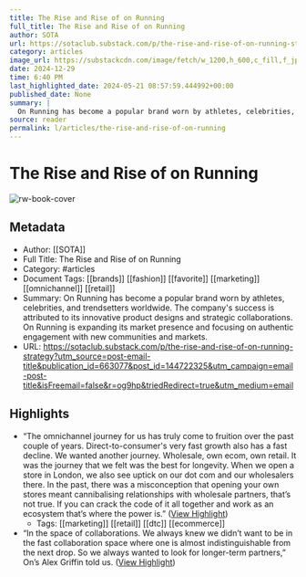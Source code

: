 ```yaml
---
title: The Rise and Rise of on Running
full_title: The Rise and Rise of on Running
author: SOTA
url: https://sotaclub.substack.com/p/the-rise-and-rise-of-on-running-strategy?utm_source=post-email-title&publication_id=663077&post_id=144722325&utm_campaign=email-post-title&isFreemail=false&r=og9hp&triedRedirect=true&utm_medium=email
category: articles
image_url: https://substackcdn.com/image/fetch/w_1200,h_600,c_fill,f_jpg,q_auto:good,fl_progressive:steep,g_auto/https%3A%2F%2Fsubstack-post-media.s3.amazonaws.com%2Fpublic%2Fimages%2Ffefa0aed-c574-4e7b-8ce1-e14188bea2e3_4134x2894.png
date: 2024-12-29
time: 6:40 PM
last_highlighted_date: 2024-05-21 08:57:59.444992+00:00
published_date: None
summary: |
  On Running has become a popular brand worn by athletes, celebrities, and trendsetters worldwide. The company's success is attributed to its innovative product designs and strategic collaborations. On Running is expanding its market presence and focusing on authentic engagement with new communities and markets.
source: reader
permalink: l/articles/the-rise-and-rise-of-on-running
---
```

# The Rise and Rise of on Running

![rw-book-cover](https://substackcdn.com/image/fetch/w_1200,h_600,c_fill,f_jpg,q_auto:good,fl_progressive:steep,g_auto/https%3A%2F%2Fsubstack-post-media.s3.amazonaws.com%2Fpublic%2Fimages%2Ffefa0aed-c574-4e7b-8ce1-e14188bea2e3_4134x2894.png)

## Metadata
- Author: [[SOTA]]
- Full Title: The Rise and Rise of on Running
- Category: #articles
- Document Tags: [[brands]] [[fashion]] [[favorite]] [[marketing]] [[omnichannel]] [[retail]] 
- Summary: On Running has become a popular brand worn by athletes, celebrities, and trendsetters worldwide. The company's success is attributed to its innovative product designs and strategic collaborations. On Running is expanding its market presence and focusing on authentic engagement with new communities and markets.
- URL: https://sotaclub.substack.com/p/the-rise-and-rise-of-on-running-strategy?utm_source=post-email-title&publication_id=663077&post_id=144722325&utm_campaign=email-post-title&isFreemail=false&r=og9hp&triedRedirect=true&utm_medium=email

## Highlights
- “The omnichannel journey for us has truly come to fruition over the past couple of years. Direct-to-consumer's very fast growth also has a fast decline. We wanted another journey. Wholesale, own ecom, own retail. It was the journey that we felt was the best for longevity. When we open a store in London, we also see uptick on our dot com and our wholesalers there. In the past, there was a misconception that opening your own stores meant cannibalising relationships with wholesale partners, that’s not true. If you can crack the code of it all together and work as an ecosystem that’s where the power is.” ([View Highlight](https://read.readwise.io/read/01hyd5sbys5sqxqskk0xwa9n44))
    - Tags: [[marketing]] [[retail]] [[dtc]] [[ecommerce]] 
- “In the space of collaborations. We always knew we didn’t want to be in the fast collaboration space where one is almost indistinguishable from the next drop. So we always wanted to look for longer-term partners,” On’s Alex Griffin told us. ([View Highlight](https://read.readwise.io/read/01hyd5yak6nfkykxcqcymyc7h7))


